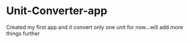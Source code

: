 # Unit-Converter-app
Created my first app and it convert only one unit for now...will add more things further
